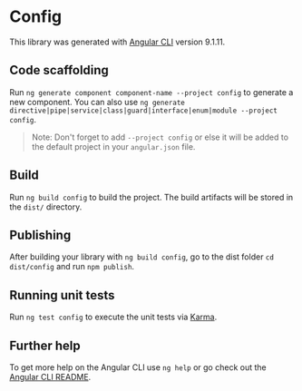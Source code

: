 # Config

This library was generated with [Angular CLI](https://github.com/angular/angular-cli) version
9.1.11.

## Code scaffolding

Run `ng generate component component-name --project config` to generate a new component. You can
also use `ng generate directive|pipe|service|class|guard|interface|enum|module --project config`.

> Note: Don't forget to add `--project config` or else it will be added to the default project in
> your `angular.json` file.

## Build

Run `ng build config` to build the project. The build artifacts will be stored in the `dist/`
directory.

## Publishing

After building your library with `ng build config`, go to the dist folder `cd dist/config` and run
`npm publish`.

## Running unit tests

Run `ng test config` to execute the unit tests via [Karma](https://karma-runner.github.io).

## Further help

To get more help on the Angular CLI use `ng help` or go check out the
[Angular CLI README](https://github.com/angular/angular-cli/blob/master/README.md).
